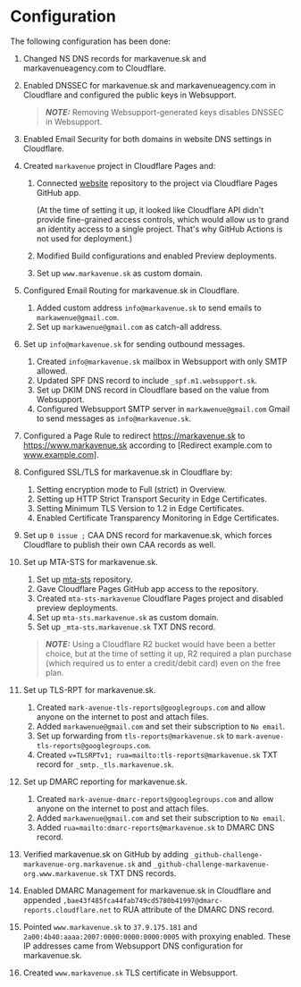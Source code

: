 # Configuration

The following configuration has been done:

 1. Changed NS DNS records for markavenue.sk and markavenueagency.com to Cloudflare.
 2. Enabled DNSSEC for markavenue.sk and markavenueagency.com in Cloudflare and configured the public keys in Websupport.

    > **_NOTE:_** Removing Websupport-generated keys disables DNSSEC in Websupport.
 3. Enabled Email Security for both domains in website DNS settings in Cloudflare.
 4. Created `markavenue` project in Cloudflare Pages and:

     1. Connected [website] repository to the project via Cloudflare Pages GitHub app.

        (At the time of setting it up, it looked like Cloudflare API didn't provide fine-grained access controls, which would allow us to grand an identity access to a single project. That's why GitHub Actions is not used for deployment.)
     2. Modified Build configurations and enabled Preview deployments.
     3. Set up `www.markavenue.sk` as custom domain.

 5. Configured Email Routing for markavenue.sk in Cloudflare.

     1. Added custom address `info@markavenue.sk` to send emails to `markawenue@gmail.com`.
     2. Set up `markawenue@gmail.com` as catch-all address.

 6. Set up `info@markavenue.sk` for sending outbound messages.

     1. Created `info@markavenue.sk` mailbox in Websupport with only SMTP allowed.
     2. Updated SPF DNS record to include `_spf.m1.websupport.sk`.
     3. Set up DKIM DNS record in Cloudflare based on the value from Websupport.
     4. Configured Websupport SMTP server in `markawenue@gmail.com` Gmail to send messages as `info@markavenue.sk`.

 7. Configured a Page Rule to redirect https://markavenue.sk to https://www.markavenue.sk according to [Redirect example.com to www.example.com].
 8. Configured SSL/TLS for markavenue.sk in Cloudflare by:

     1. Setting encryption mode to Full (strict) in Overview.
     2. Setting up HTTP Strict Transport Security in Edge Certificates.
     3. Setting Minimum TLS Version to 1.2 in Edge Certificates.
     4. Enabled Certificate Transparency Monitoring in Edge Certificates.

 9. Set up `0 issue ;` CAA DNS record for markavenue.sk, which forces Cloudflare to publish their own CAA records as well.
10. Set up MTA-STS for markavenue.sk.

     1. Set up [mta-sts] repository.
     2. Gave Cloudflare Pages GitHub app access to the repository.
     3. Created `mta-sts-markavenue` Cloudflare Pages project and disabled preview deployments.
     4. Set up `mta-sts.markavenue.sk` as custom domain.
     5. Set up `_mta-sts.markavenue.sk` TXT DNS record.

    > **_NOTE:_** Using a Cloudflare R2 bucket would have been a better choice, but at the time of setting it up, R2 required a plan purchase (which required us to enter a credit/debit card) even on the free plan.

11. Set up TLS-RPT for markavenue.sk.

     1. Created `mark-avenue-tls-reports@googlegroups.com` and allow anyone on the internet to post and attach files.
     2. Added `markawenue@gmail.com` and set their subscription to `No email`.
     3. Set up forwarding from `tls-reports@markavenue.sk` to `mark-avenue-tls-reports@googlegroups.com`.
     4. Created `v=TLSRPTv1; rua=mailto:tls-reports@markavenue.sk` TXT record for `_smtp._tls.markavenue.sk`.

12. Set up DMARC reporting for markavenue.sk.

     1. Created `mark-avenue-dmarc-reports@googlegroups.com` and allow anyone on the internet to post and attach files.
     2. Added `markawenue@gmail.com` and set their subscription to `No email`.
     3. Added `rua=mailto:dmarc-reports@markavenue.sk` to DMARC DNS record.

13. Verified markavenue.sk on GitHub by adding `_github-challenge-markavenue-org.markavenue.sk` and `_github-challenge-markavenue-org.www.markavenue.sk` TXT DNS records.
14. Enabled DMARC Management for markavenue.sk in Cloudflare and appended `,bae43f485fca44fab749cd5780b41997@dmarc-reports.cloudflare.net` to RUA attribute of the DMARC DNS record.
15. Pointed `www.markavenue.sk` to `37.9.175.181` and `2a00:4b40:aaaa:2007:0000:0000:0000:0005` with proxying enabled. These IP addresses came from Websupport DNS configuration for markavenue.sk.
16. Created `www.markavenue.sk` TLS certificate in Websupport.

[mta-sts]: https://github.com/markavenue/mta-sts
[Redirect example.com to www.example.com]: https://community.cloudflare.com/t/redirect-example-com-to-www-example-com/78348
[website]: https://github.com/markavenue/website
